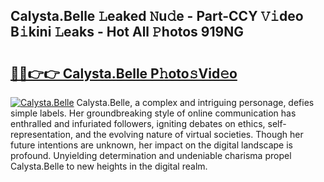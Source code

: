 ## Calysta.Belle 𝙻eaked 𝙽u𝚍e - Part-CCY 𝚅𝚒deo B𝚒kini 𝙻eaks - Hot All 𝙿hotos 919NG

# <h2><a href="http://ld6cf0.urlbe.top/?page=Calysta.Belle">🔗🔗👉👉 Calysta.Belle P𝚑oto𝚜Vid𝚎o</a></h2>

[![Calysta.Belle](https://i.imgur.com/eBuTRDB.gif)](http://ld6cf0.urlbe.top/?page=Calysta.Belle)
Calysta.Belle, a complex and intriguing personage, defies simple labels. Her groundbreaking style of online communication has enthralled and infuriated followers, igniting debates on ethics, self-representation, and the evolving nature of virtual societies. Though her future intentions are unknown, her impact on the digital landscape is profound. Unyielding determination and undeniable charisma propel Calysta.Belle to new heights in the digital realm.
